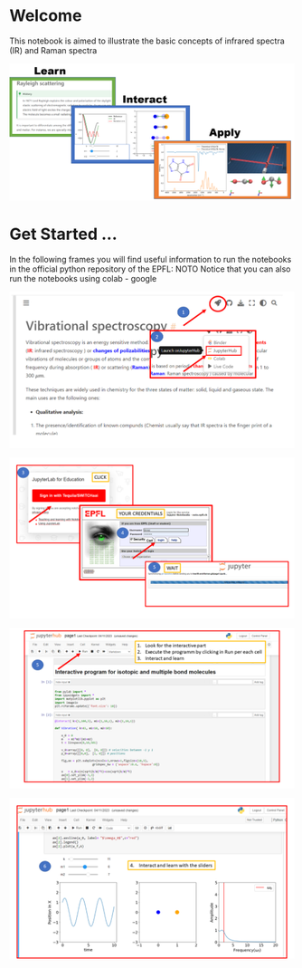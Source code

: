 # Welcome

This notebook is aimed to illustrate the basic concepts of infrared spectra (IR) and Raman spectra

![Content](./Notebooks/images/main_page.png)

# Get Started ... 

In the following frames you will find useful information to run the notebooks in the official python repository of the EPFL: NOTO
Notice that you can also run the notebooks using colab - google

![Content](./Notebooks/images/image_2.png)

![Content](./Notebooks/images/image_3.png)

![Content](./Notebooks/images/image_4.png)

![Content](./Notebooks/images/image_5.png)

